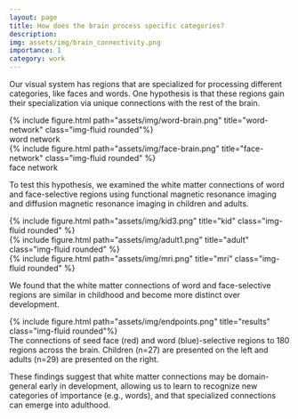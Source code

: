 ```yaml
---
layout: page
title: How does the brain process specific categories?
description: 
img: assets/img/brain_connectivity.png
importance: 1
category: work
---
```


Our visual system has regions that are specialized for processing different categories, like faces and words. One hypothesis is that these regions gain their specialization via unique connections with the rest of the brain. 

<div class="row justify-content-sm-center">
    <div class="col-sm-5 mt-3 mt-md-0">
        {% include figure.html path="assets/img/word-brain.png" title="word-network" class="img-fluid rounded"%}
        <div class="caption">
        word network
    </div>
    </div>
    <div class="col-sm-5 mt-3 mt-md-0">
        {% include figure.html path="assets/img/face-brain.png" title="face-network" class="img-fluid rounded" %}
        <div class="caption">
        face network
    </div>
    </div>
</div>

To test this hypothesis, we examined the white matter connections of word and face-selective regions using functional magnetic resonance imaging and diffusion magnetic resonance imaging in children and adults. 

<div class="row">
    <div class="col-sm mt-3 mt-md-0">
        {% include figure.html path="assets/img/kid3.png" title="kid" class="img-fluid rounded" %}
    </div>
    <div class="col-sm mt-3 mt-md-0">
        {% include figure.html path="assets/img/adult1.png" title="adult" class="img-fluid rounded" %}
    </div>
    <div class="col-sm mt-3 mt-md-0">
        {% include figure.html path="assets/img/mri.png" title="mri" class="img-fluid rounded" %}
    </div>
</div>

We found that the white matter connections of word and face-selective regions are similar in childhood and become more distinct over development.

<div class="row justify-content-sm-center">
    <div class="col-sm mt-3 mt-md-0">
        {% include figure.html path="assets/img/endpoints.png" title="results" class="img-fluid rounded"%}
        <div class="caption">
        The connections of seed face (red) and word (blue)-selective regions to 180 regions across the brain. Children (n=27) are presented on the left and adults (n=29) are presented on the right.
        </div>
    </div>  
</div>

These findings suggest that white matter connections may be domain-general early in development, allowing us to learn to recognize new categories of importance (e.g., words), and that specialized connections can emerge into adulthood.
